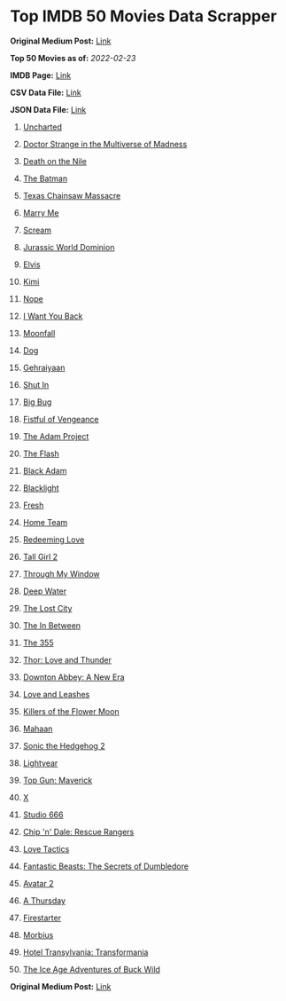 # Top IMDB 50 Movies Data Scrapper

**Original Medium Post:** [Link](https://medium.com/@nishantsahoo/which-movie-should-i-watch-5c83a3c0f5b1) 

**Top 50 Movies as of:** _2022-02-23_

**IMDB Page:** [Link](http://www.imdb.com/search/title?release_date=2022,2022&title_type=feature)

**CSV Data File:** [Link](/Data/data.csv)

**JSON Data File:** [Link](/Data/data.json)

1. [Uncharted](https://www.imdb.com/title/tt1464335/?ref_=adv_li_tt)

2. [Doctor Strange in the Multiverse of Madness](https://www.imdb.com/title/tt9419884/?ref_=adv_li_tt)

3. [Death on the Nile](https://www.imdb.com/title/tt7657566/?ref_=adv_li_tt)

4. [The Batman](https://www.imdb.com/title/tt1877830/?ref_=adv_li_tt)

5. [Texas Chainsaw Massacre](https://www.imdb.com/title/tt11755740/?ref_=adv_li_tt)

6. [Marry Me](https://www.imdb.com/title/tt10223460/?ref_=adv_li_tt)

7. [Scream](https://www.imdb.com/title/tt11245972/?ref_=adv_li_tt)

8. [Jurassic World Dominion](https://www.imdb.com/title/tt8041270/?ref_=adv_li_tt)

9. [Elvis](https://www.imdb.com/title/tt3704428/?ref_=adv_li_tt)

10. [Kimi](https://www.imdb.com/title/tt14128670/?ref_=adv_li_tt)

11. [Nope](https://www.imdb.com/title/tt10954984/?ref_=adv_li_tt)

12. [I Want You Back](https://www.imdb.com/title/tt6462958/?ref_=adv_li_tt)

13. [Moonfall](https://www.imdb.com/title/tt5834426/?ref_=adv_li_tt)

14. [Dog](https://www.imdb.com/title/tt11252248/?ref_=adv_li_tt)

15. [Gehraiyaan](https://www.imdb.com/title/tt10733228/?ref_=adv_li_tt)

16. [Shut In](https://www.imdb.com/title/tt10131024/?ref_=adv_li_tt)

17. [Big Bug](https://www.imdb.com/title/tt11541872/?ref_=adv_li_tt)

18. [Fistful of Vengeance](https://www.imdb.com/title/tt14158554/?ref_=adv_li_tt)

19. [The Adam Project](https://www.imdb.com/title/tt2463208/?ref_=adv_li_tt)

20. [The Flash](https://www.imdb.com/title/tt0439572/?ref_=adv_li_tt)

21. [Black Adam](https://www.imdb.com/title/tt6443346/?ref_=adv_li_tt)

22. [Blacklight](https://www.imdb.com/title/tt14060094/?ref_=adv_li_tt)

23. [Fresh](https://www.imdb.com/title/tt13403046/?ref_=adv_li_tt)

24. [Home Team](https://www.imdb.com/title/tt14592064/?ref_=adv_li_tt)

25. [Redeeming Love](https://www.imdb.com/title/tt11365186/?ref_=adv_li_tt)

26. [Tall Girl 2](https://www.imdb.com/title/tt16085592/?ref_=adv_li_tt)

27. [Through My Window](https://www.imdb.com/title/tt14463484/?ref_=adv_li_tt)

28. [Deep Water](https://www.imdb.com/title/tt2180339/?ref_=adv_li_tt)

29. [The Lost City](https://www.imdb.com/title/tt13320622/?ref_=adv_li_tt)

30. [The In Between](https://www.imdb.com/title/tt8851148/?ref_=adv_li_tt)

31. [The 355](https://www.imdb.com/title/tt8356942/?ref_=adv_li_tt)

32. [Thor: Love and Thunder](https://www.imdb.com/title/tt10648342/?ref_=adv_li_tt)

33. [Downton Abbey: A New Era](https://www.imdb.com/title/tt11703710/?ref_=adv_li_tt)

34. [Love and Leashes](https://www.imdb.com/title/tt15553956/?ref_=adv_li_tt)

35. [Killers of the Flower Moon](https://www.imdb.com/title/tt5537002/?ref_=adv_li_tt)

36. [Mahaan](https://www.imdb.com/title/tt12472554/?ref_=adv_li_tt)

37. [Sonic the Hedgehog 2](https://www.imdb.com/title/tt12412888/?ref_=adv_li_tt)

38. [Lightyear](https://www.imdb.com/title/tt10298810/?ref_=adv_li_tt)

39. [Top Gun: Maverick](https://www.imdb.com/title/tt1745960/?ref_=adv_li_tt)

40. [X](https://www.imdb.com/title/tt13560574/?ref_=adv_li_tt)

41. [Studio 666](https://www.imdb.com/title/tt15374070/?ref_=adv_li_tt)

42. [Chip 'n' Dale: Rescue Rangers](https://www.imdb.com/title/tt3513500/?ref_=adv_li_tt)

43. [Love Tactics](https://www.imdb.com/title/tt14486678/?ref_=adv_li_tt)

44. [Fantastic Beasts: The Secrets of Dumbledore](https://www.imdb.com/title/tt4123432/?ref_=adv_li_tt)

45. [Avatar 2](https://www.imdb.com/title/tt1630029/?ref_=adv_li_tt)

46. [A Thursday](https://www.imdb.com/title/tt13028258/?ref_=adv_li_tt)

47. [Firestarter](https://www.imdb.com/title/tt1798632/?ref_=adv_li_tt)

48. [Morbius](https://www.imdb.com/title/tt5108870/?ref_=adv_li_tt)

49. [Hotel Transylvania: Transformania](https://www.imdb.com/title/tt9848626/?ref_=adv_li_tt)

50. [The Ice Age Adventures of Buck Wild](https://www.imdb.com/title/tt13634480/?ref_=adv_li_tt)

**Original Medium Post:** [Link](https://medium.com/@nishantsahoo/which-movie-should-i-watch-5c83a3c0f5b1) 
